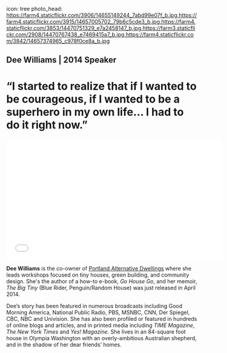 icon: tree
photo_head: https://farm4.staticflickr.com/3906/14655149244_7abd99e07f_b.jpg,https://farm4.staticflickr.com/3915/14657005702_79b6c5cde3_b.jpg,https://farm4.staticflickr.com/3853/14470751329_e7a2458147_b.jpg,https://farm3.staticflickr.com/2908/14470767438_e7469415a7_b.jpg,https://farm4.staticflickr.com/3842/14657374965_c978f0ce8a_b.jpg

## Dee Williams | 2014 Speaker

# “I started to realize that if I wanted to be courageous, if I wanted to be a superhero in my own life… I had to do it right now.”

<div class="zig-zags_blue"></div>

<iframe src="//player.vimeo.com/video/102690044?byline=0&amp;portrait=0&amp;color=adbf27" width="570" height="321" frameborder="0" webkitallowfullscreen mozallowfullscreen allowfullscreen></iframe>

<div class="line-canvas"></div>

**Dee Williams** is the co-owner of <a href="http://padtinyhouses.com" target="_blank">Portland Alternative Dwellings</a> where she leads workshops focused on tiny houses, green building, and community design. She's the author of a how-to e-book, *Go House Go*, and her memoir, *The Big Tiny* (Blue Rider, Penguin/Random House) was just released in April 2014.

Dee’s story has been featured in numerous broadcasts including Good Morning America, National Public Radio, PBS, MSNBC, CNN, Der Spiegel, CBC, NBC and Univision. She has also been profiled or featured in hundreds of online blogs and articles, and in printed media including *TIME Magazine*, *The New York Times* and *Yes! Magazine*. She lives in an 84-square foot house in Olympia Washington with an overly-ambitious Australian shepherd, and in the shadow of her dear friends’ homes.
